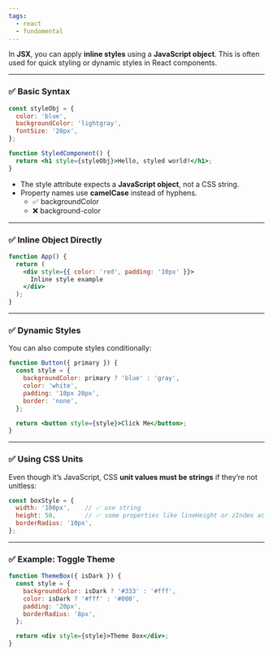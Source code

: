 ```yaml
---
tags:
  - react
  - fundamental
---
```


In **JSX**, you can apply **inline styles** using a **JavaScript object**. This is often used for quick styling or dynamic styles in React components.

---

### **✅ Basic Syntax**

```jsx
const styleObj = {
  color: 'blue',
  backgroundColor: 'lightgray',
  fontSize: '20px',
};

function StyledComponent() {
  return <h1 style={styleObj}>Hello, styled world!</h1>;
}
```

- The style attribute expects a **JavaScript object**, not a CSS string.
- Property names use **camelCase** instead of hyphens.
    - ✅ backgroundColor
    - ❌ background-color

---

### **✅ Inline Object Directly**

```jsx
function App() {
  return (
    <div style={{ color: 'red', padding: '10px' }}>
      Inline style example
    </div>
  );
}
```

---

### **✅ Dynamic Styles**

You can also compute styles conditionally:

```jsx
function Button({ primary }) {
  const style = {
    backgroundColor: primary ? 'blue' : 'gray',
    color: 'white',
    padding: '10px 20px',
    border: 'none',
  };

  return <button style={style}>Click Me</button>;
}
```

---

### **✅ Using CSS Units**

Even though it’s JavaScript, CSS **unit values must be strings** if they’re not unitless:

```jsx
const boxStyle = {
  width: '100px',    // ✅ use string
  height: 50,        // ✅ some properties like lineHeight or zIndex accept numbers
  borderRadius: '10px',
};
```

---

### **✅ Example: Toggle Theme**

```jsx
function ThemeBox({ isDark }) {
  const style = {
    backgroundColor: isDark ? '#333' : '#fff',
    color: isDark ? '#fff' : '#000',
    padding: '20px',
    borderRadius: '8px',
  };

  return <div style={style}>Theme Box</div>;
}
```